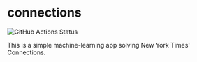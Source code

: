# connections

![GitHub Actions Status](https://github.com/antoni0kim/connections/actions/workflows.main.yml/badge.svg)

This is a simple machine-learning app solving New York Times' Connections.